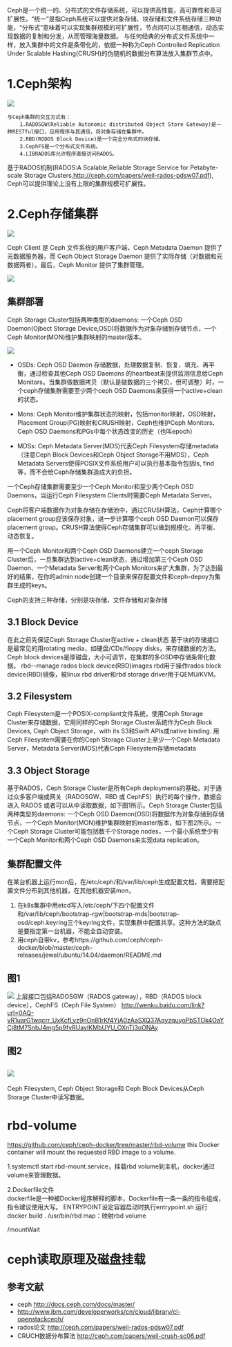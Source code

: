 Ceph是一个统一的、分布式的文件存储系统，可以提供高性能，高可靠性和高可扩展性。“统一”是指Ceph系统可以提供对象存储、块存储和文件系统存储三种功能，“分布式”意味着可以实现集群规模的可扩展性，节点间可以互相通信，动态实现数据的复制和分发，从而管理海量数据。
与任何经典的分布式文件系统中一样，放入集群中的文件是条带化的，依据一种称为Ceph Controlled Replication Under
Scalable Hashing(CRUSH)的伪随机的数据分布算法放入集群节点中。

# 1.Ceph架构
![](http://docs.ceph.com/docs/master/_images/stack.png)

    与Ceph集群的交互方式有：
        1.RADOSGW(Reliable Autonomic distributed Object Store Gateway)是一种RESTful接口，应用程序与其通信，将对象存储在集群中。
        2.RBD(RODOS Block Device)是一个完全分布式的块存储。
        3.CephFS是一个分布式文件系统。
        4.LIBRADOS库允许程序直接访问RADOS。

基于RADOS机制(RADOS:A Scalable,Reliable Storage Service for Petabyte-scale Storage Clusters,http://ceph.com/papers/weil-rados-pdsw07.pdf), Ceph可以提供理论上没有上限的集群规模可扩展性。 

# 2.Ceph存储集群
![](http://www.ibm.com/developerworks/cn/linux/l-ceph/figure1.gif)

Ceph Client 是 Ceph 文件系统的用户客户端，Ceph Metadata Daemon 提供了元数据服务器，而 Ceph Object Storage Daemon 提供了实际存储（对数据和元数据两者）。最后，Ceph Monitor 提供了集群管理。

![](http://docs.ceph.com/docs/master/_images/ditaa-cffd08dd3e192a5f1d724ad7930cb04200b9b425.png)

## 集群部署
Ceph Storage Cluster包括两种类型的daemons: 一个Ceph OSD Daemon(Ojbect Storage Device,OSD)将数据作为对象存储到存储节点，一个Ceph Monitor(MON)维护集群映射的master版本。

![](http://www.ibm.com/developerworks/cn/cloud/library/cl-openstackceph/figure02.png)

- <a>OSDs</a>: Ceph OSD Daemon 存储数据，处理数据复制、恢复、填充、再平衡，通过检查其他Ceph OSD Daemons 的heartbeat来提供监测信息给Ceph Monitors。当集群做数据拷贝（默认是做数据的三个拷贝，但可调整）时，一个ceph存储集群需要至少两个ceph OSD Daemons来获得一个active+clean的状态。

- <a>Mons</a>: Ceph Monitor维护集群状态的映射，包括monitor映射，OSD映射，Placement Group(PG)映射和CRUSH映射，Ceph也维护Ceph Monitors、Ceph OSD Daemons和PGs中每个状态改变的历史（也叫epoch）

- <a>MDSs</a>: Ceph Metadata Server(MDS)代表Ceph Filesystem存储metadata（注意Ceph Block Devices和Ceph Object Storage不用MDS），Ceph Metadata Servers使得POSIX文件系统用户可以执行基本指令包括ls, find等，而不会给Ceph存储集群造成大的负担。

一个Ceph存储集群需要至少一个Ceph Monitor和至少两个Ceph OSD Daemons，当运行Ceph Filesystem Clients时需要Ceph Metadata Server。

Ceph将客户端数据作为对象存储在存储池中，通过CRUSH算法，Ceph计算哪个placement group应该保存对象，进一步计算哪个ceph OSD Daemon可以保存placement group。CRUSH算法使得Ceph存储集群可以做到规模化、再平衡、动态恢复。

用一个Ceph Monitor和两个Ceph OSD Daemons建立一个ceph Storage Cluster后，一旦集群达到active+clean状态，通过增加第三个Ceph OSD Daemon、一个Metadata Server和两个Ceph Monitors来扩大集群，为了达到最好的结果，在你的admin node创建一个目录来保存配置文件和ceph-depoy为集群生成的keys。

Ceph的支持三种存储，分别是块存储，文件存储和对象存储
## 3.1 Block Device
在此之前先保证Ceph Storage Cluster在active + clean状态
基于块的存储接口是最常见的用rotating media，如硬盘/CDs/floppy disks，来存储数据的方法。
Ceph block devices是厚磁盘，大小可调节，在集群的多OSD中存储条带化数据。
rbd--manage rados block device(RBD)images
rbd用于操作rados block device(RBD)镜像，被linux rbd driver和rbd storage driver用于QEMU/KVM。

## 3.2 Filesystem
Ceph Filesystem是一个POSIX-compliant文件系统，使用Ceph Storage Cluster来存储数据，它用同样的Ceph Storage Cluster系统作为Ceph Block Devices, Ceph Object Storage，with its S3和Swift APIs或native binding.
用Ceph Filesystem需要在你的Ceph Storage Cluster上至少一个Ceph Metadata Server，Metadata Server(MDS)代表Ceph Filesystem存储metadata

## 3.3 Object Storage
基于RADOS，Ceph Storage Cluster是所有Ceph deployments的基础，对于通过众多客户端或网关（RADOSGW、RBD 或 CephFS）执行的每个操作，数据会进入 RADOS 或者可以从中读取数据，如下图1所示。Ceph Storage Cluster包括两种类型的daemons: 一个Ceph OSD Daemon(OSD)将数据作为对象存储到存储节点，一个Ceph Monitor(MON)维护集群映射的master版本，如下图2所示。一个Ceph Storage Cluster可能包括数千个Storage nodes，一个最小系统至少有一个Ceph Monitor和两个Ceph OSD Daemons来实现data replication。

## 集群配置文件

在某台机器上运行mon后，在/etc/ceph/和/var/lib/ceph生成配置文档，需要把配置文件分布到其他机器，在其他机器安装mon，
1. 在k8s集群中用etcd写入/etc/ceph/下四个配置文件和/var/lib/ceph/bootstrap-rgw|bootstrap-mds|bootstrap-osd/ceph.keyring三个keyring文件，实现集群中配置共享。这种方法的缺点是要指定第一台机器，不能全自动安装。
2. 用ceph自带kv，参考https://github.com/ceph/ceph-docker/blob/master/ceph-releases/jewel/ubuntu/14.04/daemon/README.md

图1
--
![](http://www.ibm.com/developerworks/cn/cloud/library/cl-openstackceph/figure01.png)
上层接口包括RADOSGW（RADOS gateway），RBD（RADOS block device），CephFS（Ceph File System）
http://wenku.baidu.com/link?url=0AQ-vR1uarG1wqcrr_UxKcfLyz9nOnB1rKf4YjA0zAaSXQ37AqyzquyoPbSTOk4OaYCj8tM7SnbJ4mg5p9fyRUayIKMbUYU_OXnTj3oONAy

图2
--
![](http://www.ibm.com/developerworks/cn/cloud/library/cl-openstackceph/figure02.png)
-
Ceph Filesystem, Ceph Object Storage和 Ceph Block Devices从Ceph Storage Cluster中读写数据。


# rbd-volume
https://github.com/ceph/ceph-docker/tree/master/rbd-volume
this Docker container will mount the requested RBD image to a volume.

1.systemctl start rbd-mount.service，挂载rbd volume到主机，docker通过volume来管理数据。

2.Dockerfile文件  
dockerfile是一种被Docker程序解释的脚本，Dockerfile有一条一条的指令组成，指令建议使用大写。
ENTRYPOINT设定容器启动时执行entrypoint.sh
运行docker build . 
/usr/bin/rbd map：映射rbd volume

/mountWait  
# ceph读取原理及磁盘挂载


## 参考文献
- <a>ceph</a> http://docs.ceph.com/docs/master/
- <a></a>http://www.ibm.com/developerworks/cn/cloud/library/cl-openstackceph/
- <a>rados论文</a> http://ceph.com/papers/weil-rados-pdsw07.pdf
- <a>CRUCH数据分布算法</a> http://ceph.com/papers/weil-crush-sc06.pdf
